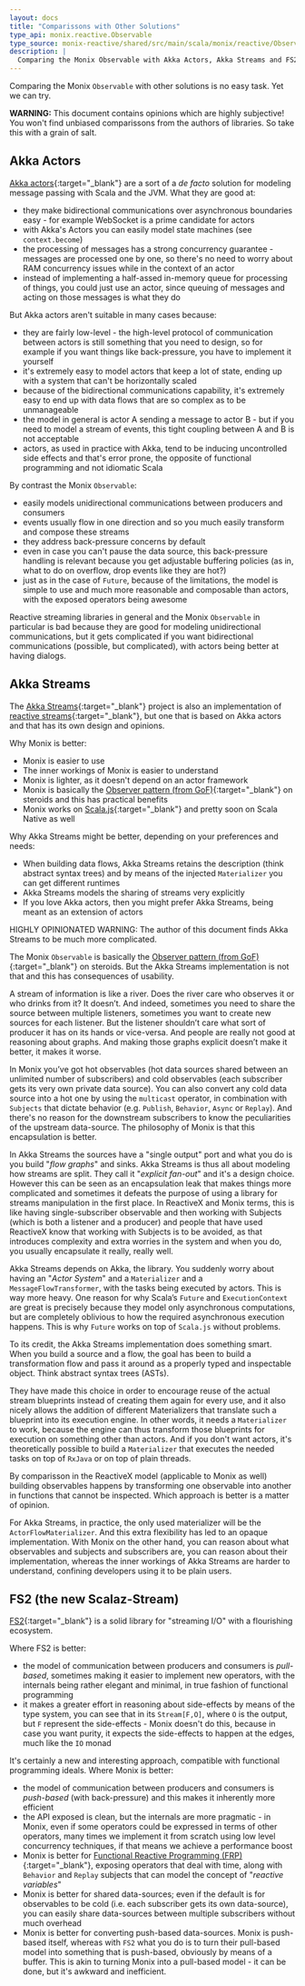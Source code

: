 ```yaml
---
layout: docs
title: "Comparissons with Other Solutions"
type_api: monix.reactive.Observable
type_source: monix-reactive/shared/src/main/scala/monix/reactive/Observable.scala
description: |
  Comparing the Monix Observable with Akka Actors, Akka Streams and FS2.
---
```


Comparing the Monix `Observable` with other solutions is no easy task.
Yet we can try.

**WARNING:** This document contains opinions which are highly
subjective! You won't find unbiased comparissons from the authors of
libraries. So take this with a grain of salt.

## Akka Actors

[Akka actors](http://akka.io/){:target="_blank"} are a sort of a *de
facto* solution for modeling message passing with Scala and the JVM.
What they are good at:

- they make bidirectional communications over asynchronous boundaries
  easy - for example WebSocket is a prime candidate for actors
- with Akka's Actors you can easily model state machines (see `context.become`)
- the processing of messages has a strong concurrency guarantee -
  messages are processed one by one, so there's no need to worry about
  RAM concurrency issues while in the context of an actor  
- instead of implementing a half-assed in-memory queue for processing
  of things, you could just use an actor, since queuing of messages
  and acting on those messages is what they do
  
But Akka actors aren't suitable in many cases because:

- they are fairly low-level - the high-level protocol of communication
  between actors is still something that you need to design, so for
  example if you want things like back-pressure, you have to implement
  it yourself
- it's extremely easy to model actors that keep a lot of state, ending
  up with a system that can't be horizontally scaled
- because of the bidirectional communications capability, it's
  extremely easy to end up with data flows that are so complex as to
  be unmanageable
- the model in general is actor A sending a message to actor B - but
  if you need to model a stream of events, this tight coupling between
  A and B is not acceptable
- actors, as used in practice with Akka, tend to be inducing
  uncontrolled side effects and that's error prone, the opposite of
  functional programming and not idiomatic Scala

By contrast the Monix `Observable`:

- easily models unidirectional communications between producers and
  consumers
- events usually flow in one direction and so you much easily
  transform and compose these streams
- they address back-pressure concerns by default
- even in case you can't pause the data source, this back-pressure
  handling is relevant because you get adjustable buffering policies
  (as in, what to do on overflow, drop events like they are hot?)
- just as in the case of `Future`, because of the limitations, the
  model is simple to use and much more reasonable and composable than
  actors, with the exposed operators being awesome
  
Reactive streaming libraries in general and the Monix `Observable` in
particular is bad because they are good for modeling unidirectional
communications, but it gets complicated if you want bidirectional
communications (possible, but complicated), with actors being better
at having dialogs.

## Akka Streams

The [Akka Streams](http://doc.akka.io/docs/akka/current/scala/stream/index.html){:target="_blank"}
project is also an implementation of 
[reactive streams](www.reactive-streams.org){:target="_blank"}, but
one that is based on Akka actors and that has its own design 
and opinions.

Why Monix is better:

- Monix is easier to use
- The inner workings of Monix is easier to understand
- Monix is lighter, as it doesn't depend on an actor framework
- Monix is basically the
  [Observer pattern (from GoF)](https://en.wikipedia.org/wiki/Observer_pattern){:target="_blank"}
  on steroids and this has practical benefits
- Monix works on [Scala.js](http://www.scala-js.org/){:target="_blank"}
  and pretty soon on Scala Native as well
  
Why Akka Streams might be better, depending on your preferences and needs:

- When building data flows, Akka Streams retains the description
  (think abstract syntax trees) and by means of the injected
  `Materializer` you can get different runtimes
- Akka Streams models the sharing of streams very explicitly
- If you love Akka actors, then you might prefer Akka Streams, being
  meant as an extension of actors

HIGHLY OPINIONATED WARNING: The author of this document finds Akka
Streams to be much more complicated.

The Monix `Observable` is basically the
[Observer pattern (from GoF)](https://en.wikipedia.org/wiki/Observer_pattern){:target="_blank"}
on steroids. But the Akka Streams implementation is not that and this
has consequences of usability.

A stream of information is like a river. Does the river care who
observes it or who drinks from it? It doesn’t. And indeed, sometimes
you need to share the source between multiple listeners, sometimes you
want to create new sources for each listener. But the listener
shouldn’t care what sort of producer it has on its hands or
vice-versa. And people are really not good at reasoning about graphs.
And making those graphs explicit doesn’t make it better, it makes it
worse.

In Monix you’ve got hot observables (hot data sources shared between
an unlimited number of subscribers) and cold observables (each
subscriber gets its very own private data source). You can also
convert any cold data source into a hot one by using the `multicast`
operator, in combination with `Subjects` that dictate behavior
(e.g. `Publish`, `Behavior`, `Async` or `Replay`). And there's no
reason for the downstream subscribers to know the peculiarities of
the upstream data-source. The philosophy of Monix is that this
encapsulation is better.

In Akka Streams the sources have a "single output" port and what you
do is you build "*flow graphs*" and sinks. Akka Streams is thus all
about modeling how streams are split. They call it "*explicit
fan-out*" and it's a design choice. However this can be seen as an
encapsulation leak that makes things more complicated and sometimes it
defeats the purpose of using a library for streams manipulation in the
first place. In ReactiveX and Monix terms, this is like having
single-subscriber observable and then working with Subjects (which is
both a listener and a producer) and people that have used ReactiveX
know that working with Subjects is to be avoided, as that introduces
complexity and extra worries in the system and when you do, you
usually encapsulate it really, really well.

Akka Streams depends on Akka, the library. You suddenly worry about
having an "*Actor System*" and a `Materializer` and a
`MessageFlowTransformer`, with the tasks being executed by
actors. This is way more heavy. One reason for why Scala’s `Future`
and `ExecutionContext` are great is precisely because they model only
asynchronous computations, but are completely oblivious to how the
required asynchronous execution happens. This is why `Future` works on
top of `Scala.js` without problems.

To its credit, the Akka Streams implementation does something smart.
When you build a source and a flow, the goal has been to build a
transformation flow and pass it around as a properly typed and
inspectable object. Think abstract syntax trees (ASTs).

They have made this choice in order to encourage reuse of the actual
stream blueprints instead of creating them again for every use, and it
also nicely allows the addition of different Materializers that
translate such a blueprint into its execution engine. In other words,
it needs a `Materializer` to work, because the engine can thus
transform those blueprints for execution on something other than
actors. And if you don't want actors, it's theoretically possible to
build a `Materializer` that executes the needed tasks on top of
`RxJava` or on top of plain threads.

By comparisson in the ReactiveX model (applicable to Monix as well)
building observables happens by transforming one observable into
another in functions that cannot be inspected. Which approach is
better is a matter of opinion.

For Akka Streams, in practice, the only used materializer will be the
`ActorFlowMaterializer`. And this extra flexibility has led to an
opaque implementation. With Monix on the other hand, you can reason
about what observables and subjects and subscribers are, you can
reason about their implementation, whereas the inner workings of Akka
Streams are harder to understand, confining developers using it to be
plain users.

## FS2 (the new Scalaz-Stream)

[FS2](https://github.com/functional-streams-for-scala/fs2){:target="_blank"}
is a solid library for "streaming I/O" with a flourishing ecosystem.

Where FS2 is better:

- the model of communication between producers and consumers is
  *pull-based*, sometimes making it easier to implement new operators,
  with the internals being rather elegant and minimal, in true fashion
  of functional programming
- it makes a greater effort in reasoning about side-effects by means
  of the type system, you can see that in its `Stream[F,O]`, where `O`
  is the output, but `F` represent the side-effects - Monix doesn't do
  this, because in case you want purity, it expects the side-effects
  to happen at the edges, much like the `IO` monad

It's certainly a new and interesting approach, compatible with
functional programming ideals. Where Monix is better:

- the model of communication between producers and consumers is
  *push-based* (with back-pressure) and this makes it inherently more
  efficient
- the API exposed is clean, but the internals are more pragmatic - in
  Monix, even if some operators could be expressed in terms of other
  operators, many times we implement it from scratch using low level
  concurrency techniques, if that means we achieve a performance boost
- Monix is better for
  [Functional Reactive Programming (FRP)](https://en.wikipedia.org/wiki/Functional_reactive_programming){:target="_blank"},
  exposing operators that deal with time, along with `Behavior` and
  `Replay` subjects that can model the concept of "*reactive
  variables*"
- Monix is better for shared data-sources; even if the default is for
  observables to be cold (i.e. each subscriber gets its own data-source),
  you can easily share data-sources between multiple subscribers without
  much overhead
- Monix is better for converting push-based data-sources. Monix is
  push-based itself, whereas with `FS2` what you do is to turn their
  pull-based model into something that is push-based, obviously by
  means of a buffer. This is akin to turning Monix into a pull-based
  model - it can be done, but it's awkward and inefficient.


